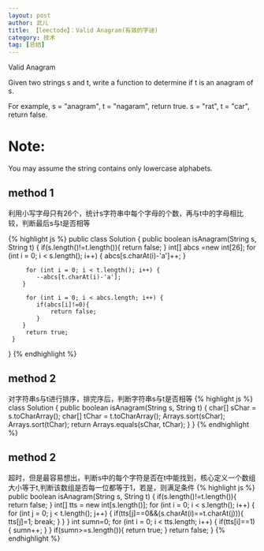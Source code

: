 ```yaml
---
layout: post
author: 武儿
title: 【leectode】：Valid Anagram(有效的字谜)
category: 技术
tag: [总结]
---
```


Valid Anagram

Given two strings s and t, write a function to determine if t is an anagram of s.

For example,
s = "anagram", t = "nagaram", return true.
s = "rat", t = "car", return false.

# Note:
You may assume the string contains only lowercase alphabets.

## method 1
利用小写字母只有26个，统计s字符串中每个字母的个数，再与t中的字母相比较，判断最后s与t是否相等

{% highlight js %}
public class Solution {
    	 public boolean isAnagram(String s, String t) {
		 if(s.length()!=t.length()){
			 return false;
		 }
		 int[] abcs =new int[26];
		 for (int i = 0; i < s.length(); i++) {
			abcs[s.charAt(i)-'a']++;
		 }
		 
		 for (int i = 0; i < t.length(); i++) {
			--abcs[t.charAt(i)-'a'];
		}
		 
		 for (int i = 0; i < abcs.length; i++) {
			if(abcs[i]!=0){
				return false;
			}
		}
		 return true;
	 }
}
{% endhighlight %}

## method 2
对字符串s与t进行排序，排完序后，判断字符串s与t是否相等
{% highlight js %}
class Solution {
	public boolean isAnagram(String s, String t) {
	    char[] sChar = s.toCharArray();
	    char[] tChar = t.toCharArray();
	    Arrays.sort(sChar);
	    Arrays.sort(tChar);
	    return Arrays.equals(sChar, tChar);
	}
}
{% endhighlight %}

## method 2
超时，但是最容易想出，判断s中的每个字符是否在t中能找到，核心定义一个数组大小等于t,判断该数组是否每一位都等于1，若是，则满足条件
{% highlight js %}
public boolean isAnagram(String s, String t) {
    	if(s.length()!=t.length()){
    		return false;
    	}
    	int[] tts = new int[s.length()];
        for (int i = 0; i < s.length(); i++) {
			for (int j = 0; j < t.length(); j++) {
				if(tts[j]==0&&(s.charAt(i)==t.charAt(j))){
					tts[j]=1;
					break;
				}
			}
		}
        int sumn=0;
        for (int i = 0; i < tts.length; i++) {
			if(tts[i]==1){
				sumn++;
			}
		}
        if(sumn>=s.length()){
        	return true;
        }
        return false;
    }
{% endhighlight %}

